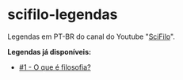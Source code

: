 # scifilo-legendas
Legendas em PT-BR do canal do Youtube "[SciFilo](http://www.youtube.com/SciFilo)".

**Legendas já disponíveis:**

- [#1 - O que é filosofia?](https://www.youtube.com/watch?v=0eRivuWIXiY)

